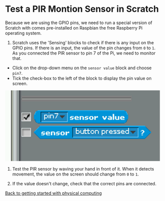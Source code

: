 # Test a PIR Montion Sensor in Scratch

Because we are using the GPIO pins, we need to run a special version of Scratch with comes pre-installed on Raspbian the free Raspberry Pi operating system. 

1. Scratch uses the 'Sensing' blocks to check if there is any input on the GPIO pins. If there is an input, the value of the pin changes from `0` to `1`. As you connected the PIR sensor to pin 7 of the Pi, we need to monitor that. 

  - Click on the drop-down menu on the `sensor value` block and choose `pin7`.
  - Tick the check-box to the left of the block to display the pin value on screen.

  ![Scratch sensing blocks](images/sensing-blocks.png)

1. Test the PIR sensor by waving your hand in front of it. When it detects movement, the value on the screen should change from `0` to `1`.

1. If the value doesn't change, check that the correct pins are connected.

[Back to getting started with physical computing](worksheet.md)
